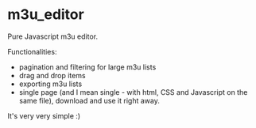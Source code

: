 # m3u_editor
Pure Javascript m3u editor.

Functionalities:
- pagination and filtering for large m3u lists
- drag and drop items
- exporting m3u lists
- single page (and I mean single - with html, CSS and Javascript on the same file), download and use it right away.


It's very very simple :)
